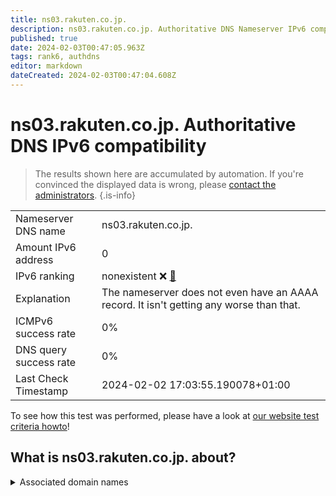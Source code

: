 ```yaml
---
title: ns03.rakuten.co.jp.
description: ns03.rakuten.co.jp. Authoritative DNS Nameserver IPv6 compatibility
published: true
date: 2024-02-03T00:47:05.963Z
tags: rank6, authdns
editor: markdown
dateCreated: 2024-02-03T00:47:04.608Z
---
```


# ns03.rakuten.co.jp. Authoritative DNS IPv6 compatibility

> The results shown here are accumulated by automation. If you're convinced the displayed data is wrong, please [contact the administrators](/howto/chat). 
{.is-info}




|   |   |
| - | - |
| Nameserver DNS name | ns03.rakuten.co.jp.
| Amount IPv6 address | 0
| IPv6 ranking | nonexistent :x: [🔗](/howto/ranking) |
| Explanation | The nameserver does not even have an AAAA record. It isn't getting any worse than that. |
| ICMPv6 success rate | 0%|
| DNS query success rate | 0% |
| Last Check Timestamp | 2024-02-02 17:03:55.190078+01:00 |

To see how this test was performed, please have a look at [our website test criteria howto](/howto/testcriteria/authdns)!


## What is ns03.rakuten.co.jp. about?






<details>
<summary>Associated domain names</summary>

www.rakuten.co.jp

</details>
